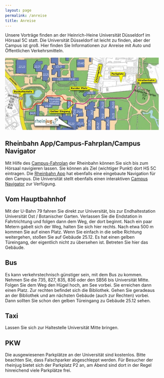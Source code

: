```yaml
---
layout: page
permalink: /anreise
title: Anreise
---
```


Unsere Vorträge finden an der Heinrich-Heine Universität Düsseldorf im Hörsaal 5C statt. Die Universität Düsseldorf ist leicht zu finden, aber der Campus ist groß. Hier finden Sie Informationen zur Anreise mit Auto und Öffentlichen Verkehrsmitteln.

![Anreise zur rheinjug](files/anreise.jpg "Anreise zur rheinjug")

## Rheinbahn App/Campus-Fahrplan/Campus Navigator
Mit Hilfe des  [Campus-Fahrplan](http://www.rheinbahn.de/fahrplan/karten/Seiten/App_Campus.aspx) der Rheinbahn können Sie sich bis zum Hörsaal navigieren lassen. Sie können als Ziel (wichtiger Punkt) dort HS 5C eintragen. Die [Rheinbahn App](http://www.rheinbahn.de/fahrplan/karten/Seiten/App_Campus.aspx) hat ebenfalls eine eingebaute Navigation für den Campus. Die Universität stellt ebenfalls einen interaktiven [Campus Navigator](https://cx.phil.hhu.de/) zur Verfügung.

## Vom Hauptbahnhof
Mit der U-Bahn 79 fahren Sie direkt zur Universität, bis zur Endhaltestation Universität Ost / Botanischer Garten.
Verlassen Sie die Endstation in Fahrtrichtung und folgen dann dem Weg, der dort beginnt. Nach ein paar Metern gabelt sich der Weg, halten Sie sich hier rechts. Nach etwa 500 m kommen Sie auf einen Platz. Wenn Sie einfach in die selbe Richtung weitergehen, stoßen Sie auf Gebäude 25.12. Es hat einen gelben Türeingang, der eigentlich nicht zu übersehen ist. Betreten Sie hier das Gebäude.

## Bus
Es kann verkehrstechnisch günstiger sein, mit dem Bus zu kommen. Nehmen Sie die 735, 827, 835, 836 oder den SB56 bis Universität Mitte. Folgen Sie dem Weg den Hügel hoch, am See vorbei. Sie erreichen dann einen Platz. Zur rechten befindet sich die Bibliothek. Gehen Sie geradeaus an der Bibliothek und am nächsten Gebäude (auch zur Rechten) vorbei. Dann sollten Sie schon den gelben Türeingang zu Gebäude 25.12 sehen.

## Taxi
Lassen Sie sich zur Haltestelle Universität Mitte bringen.

## PKW
Die ausgewiesenen Parkplätze an der Universität sind kostenlos. Bitte beachten Sie, dass Falschparker abgeschleppt werden. Für Besucher der rheinjug bietet sich der Parkplatz P2 an, am Abend sind dort in der Regel hinreichend viele Parkplätze frei.
